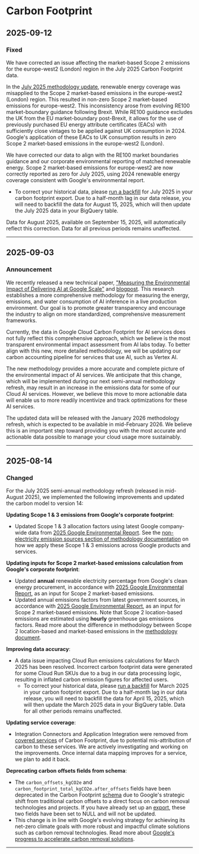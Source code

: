 # Carbon Footprint

## 2025-09-12

### Fixed

We have corrected an issue affecting the market-based Scope 2 emissions for the europe-west2 (London) region in the July 2025 Carbon Footprint data.

In the [July 2025 methodology update](https://cloud.google.com/carbon-footprint/docs/release-notes#August_14_2025), renewable energy coverage was misapplied to the Scope 2 market-based emissions in the europe-west2 (London) region. This resulted in non-zero Scope 2 market-based emissions for europe-west2. This inconsistency arose from evolving RE100 market-boundary guidance following Brexit. While RE100 guidance excludes the UK from the EU market-boundary post-Brexit, it allows for the use of previously purchased EU energy attribute certificates (EACs) with sufficiently close vintages to be applied against UK consumption in 2024. Google's application of these EACs to UK consumption results in zero Scope 2 market-based emissions in the europe-west2 (London).

We have corrected our data to align with the RE100 market boundaries guidance and our corporate environmental reporting of matched renewable energy. Scope 2 market-based emissions for europe-west2 are now correctly reported as zero for July 2025, using 2024 renewable energy coverage consistent with Google's environmental report.

* To correct your historical data, please [run a backfill](https://cloud.google.com/bigquery/docs/working-with-transfers#manually_trigger_a_transfer_or_backfill) for July 2025 in your carbon footprint export. Due to a half-month lag in our data release, you will need to backfill the data for August 15, 2025, which will then update the July 2025 data in your BigQuery table.

Data for August 2025, available on September 15, 2025, will automatically reflect this correction. Data for all previous periods remains unaffected.

---
## 2025-09-03

### Announcement

We recently released a new technical paper, ["Measuring the Environmental Impact of Delivering AI at Google Scale"](https://arxiv.org/abs/2508.15734) and [blogpost](https://cloud.google.com/blog/products/infrastructure/measuring-the-environmental-impact-of-ai-inference). This research establishes a more comprehensive methodology for measuring the energy, emissions, and water consumption of AI inference in a live production environment. Our goal is to promote greater transparency and encourage the industry to align on more standardized, comprehensive measurement frameworks.

Currently, the data in Google Cloud Carbon Footprint for AI services does not fully reflect this comprehensive approach, which we believe is the most transparent environmental impact assessment from AI labs today. To better align with this new, more detailed methodology, we will be updating our carbon accounting pipeline for services that use AI, such as Vertex AI.

The new methodology provides a more accurate and complete picture of the environmental impact of AI services. We anticipate that this change, which will be implemented during our next semi-annual methodology refresh, may result in an increase in the emissions data for some of our Cloud AI services. However, we believe this move to more actionable data will enable us to more readily incentivize and track optimizations for these AI services.

The updated data will be released with the January 2026 methodology refresh, which is expected to be available in mid-February 2026. We believe this is an important step toward providing you with the most accurate and actionable data possible to manage your cloud usage more sustainably.

---
## 2025-08-14

### Changed

For the July 2025 semi-annual methodology refresh (released in mid-August 2025), we implemented the following improvements and updated the carbon model to version 14:

**Updating Scope 1 & 3 emissions from Google's corporate footprint**:

* Updated Scope 1 & 3 allocation factors using latest Google company-wide data from [2025 Google Environmental Report](https://www.sustainability.google/reports/google-2025-environmental-report/). See the [non-electricity emission sources section of methodology documentation](https://cloud.google.com/carbon-footprint/docs/methodology#non-electricity-allocation) on how we apply these Scope 1 & 3 emissions across Google products and services.

**Updating inputs for Scope 2 market-based emissions calculation from Google's corporate footprint**:

* Updated **annual** renewable electricity percentage from Google's clean energy procurement, in accordance with [2025 Google Environmental Report](https://www.sustainability.google/reports/google-2025-environmental-report/), as an input for Scope 2 market-based emissions.
* Updated annual emissions factors from latest government sources, in accordance with [2025 Google Environmental Report](https://www.sustainability.google/reports/google-2025-environmental-report/), as an input for Scope 2 market-based emissions. Note that Scope 2 location-based emissions are estimated using **hourly** greenhouse gas emissions factors. Read more about the difference in methodology between Scope 2 location-based and market-based emissions in the [methodology document](https://cloud.google.com/carbon-footprint/docs/methodology#market-based-allocation).

**Improving data accuracy**:

* A data issue impacting Cloud Run emissions calculations for March 2025 has been resolved. Incorrect carbon footprint data were generated for some Cloud Run SKUs due to a bug in our data processing logic, resulting in inflated carbon emission figures for affected users.
  + To correct your historical data, please [run a backfill](https://cloud.google.com/bigquery/docs/working-with-transfers#manually_trigger_a_transfer_or_backfill) for March 2025 in your carbon footprint export. Due to a half-month lag in our data release, you will need to backfill the data for April 15, 2025, which will then update the March 2025 data in your BigQuery table. Data for all other periods remains unaffected.

**Updating service coverage**:

* Integration Connectors and Application Integration were removed from [covered services](https://cloud.google.com/carbon-footprint/docs/covered-services) of Carbon Footprint, due to potential mis-attribution of carbon to these services. We are actively investigating and working on the improvements. Once internal data mapping improves for a service, we plan to add it back.

**Deprecating carbon offsets fields from schema**:

* The `carbon_offsets_kgCO2e` and `carbon_footprint_total_kgCO2e.after_offsets` fields have been deprecated in the Carbon Footprint [schema](https://cloud.google.com/carbon-footprint/docs/data-schema) due to Google's strategic shift from traditional carbon offsets to a direct focus on carbon removal technologies and projects. If you have already set up an [export](https://cloud.google.com/carbon-footprint/docs/export), these two fields have been set to NULL and will not be updated.
* This change is in line with Google's evolving strategy for achieving its net-zero climate goals with more robust and impactful climate solutions such as carbon removal technologies. Read more about [Google's progress to accelerate carbon removal solutions](https://blog.google/outreach-initiatives/sustainability/our-progress-to-accelerate-carbon-removal-solutions/).

---
